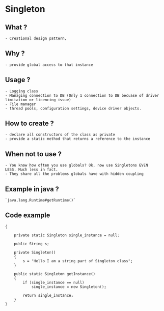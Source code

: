 
# Singleton

## What ?
    - Creational design pattern, 
## Why ?
    - provide global access to that instance
## Usage ?
    - Logging class
    - Managing connection to DB (Only 1 connection to DB becuase of driver limitation or licencing issue)
    - File manager
    - thread pools, configuration settings, device driver objects.
## How to create ?
    - declare all constructors of the class as private
    - provide a static method that returns a reference to the instance
## When not to use ?
    - You know how often you use globals? Ok, now use Singletons EVEN LESS. Much less in fact.
    - They share all the problems globals have with hidden coupling
## Example in java ?
    `java.lang.Runtime#getRuntime()`
## Code example 

```class Singleton
{

    private static Singleton single_instance = null;

    public String s;

    private Singleton()
    {
        s = "Hello I am a string part of Singleton class";
    }

    public static Singleton getInstance()
    {
        if (single_instance == null)
            single_instance = new Singleton();

        return single_instance;
    }
}
```